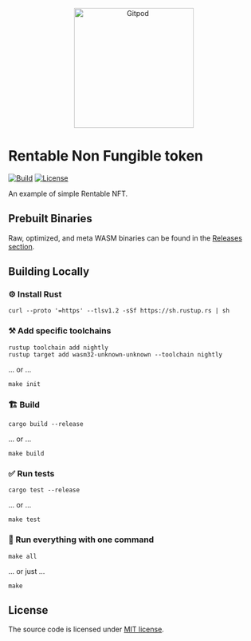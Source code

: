 <p align="center">
  <a href="https://gitpod.io/#https://github.com/gear-dapps/non-fungible-token" target="_blank">
    <img src="https://gitpod.io/button/open-in-gitpod.svg" width="240" alt="Gitpod">
  </a>
</p>

# Rentable Non Fungible token

[![Build][build_badge]][build_href]
[![License][lic_badge]][lic_href]

[build_badge]: https://github.com/gear-dapps/non-fungible-token/workflows/Build/badge.svg
[build_href]: https://github.com/gear-dapps/non-fungible-token/actions/workflows/build.yml

[lic_badge]: https://img.shields.io/badge/License-MIT-success
[lic_href]: https://github.com/gear-dapps/non-fungible-token/blob/master/LICENSE


An example of simple Rentable NFT.

## Prebuilt Binaries

Raw, optimized, and meta WASM binaries can be found in the [Releases section](https://github.com/gear-dapps/non-fungible-token/releases).

## Building Locally

### ⚙️ Install Rust

```shell
curl --proto '=https' --tlsv1.2 -sSf https://sh.rustup.rs | sh
```

### ⚒️ Add specific toolchains

```shell
rustup toolchain add nightly
rustup target add wasm32-unknown-unknown --toolchain nightly
```

... or ...

```shell
make init
```

### 🏗️ Build

```shell
cargo build --release
```

... or ...

```shell
make build
```

### ✅ Run tests

```shell
cargo test --release
```

... or ...

```shell
make test
```

### 🚀 Run everything with one command

```shell
make all
```

... or just ...

```shell
make
```

## License

The source code is licensed under [MIT license](LICENSE).
